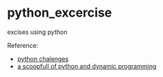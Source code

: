 # python_excercise
excises using python

Reference: 
- [python chalenges](https://www.w3resource.com/python-exercises/challenges/1/index.php)
- [a scoopfull of python and dynamic programming](https://jeremykun.com/2012/01/12/a-spoonful-of-python/)
